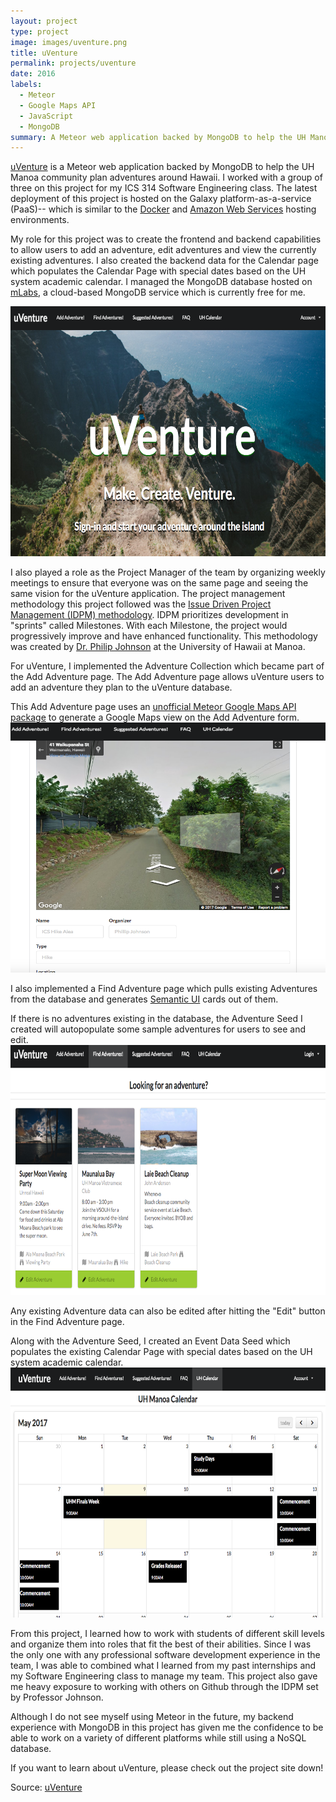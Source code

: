 ```yaml
---
layout: project
type: project
image: images/uventure.png
title: uVenture
permalink: projects/uventure
date: 2016
labels:
  - Meteor
  - Google Maps API
  - JavaScript
  - MongoDB
summary: A Meteor web application backed by MongoDB to help the UH Manoa community plan adventures around Hawaii!
---
```

[uVenture](http://uventure.meteorapp.com/) is a Meteor web application backed by MongoDB to help the UH Manoa community plan adventures around Hawaii. I worked with a group of three on this project for my ICS 314 Software Engineering class. The latest deployment of this project is hosted on the Galaxy platform-as-a-service (PaaS)-- which is similar to the [Docker](https://www.docker.com/) and [Amazon Web Services](https://aws.amazon.com/) hosting environments.

My role for this project was to create the frontend and backend capabilities to allow users to add an adventure, edit adventures and view the currently existing adventures.
I also created the backend data for the Calendar page which populates the Calendar Page with special dates based on the UH system academic calendar.
I managed the MongoDB database hosted on [mLabs](https://mlab.com/home), a cloud-based MongoDB service which is currently free for me. 

<img src="/images/landing.png" width="700" height="400">

I also played a role as the Project Manager of the team by organizing weekly meetings to ensure that everyone was on the same page and seeing the same vision for the uVenture application.
The project management methodology this project followed was the [Issue Driven Project Management (IDPM) methodology](http://courses.ics.hawaii.edu/ReviewICS314/morea/project-management/reading-project-management-guidelines.html).
IDPM prioritizes development in "sprints" called Milestones. With each Milestone, the project would progressively improve and have enhanced functionality.
This methodology was created by [Dr. Philip Johnson](philipmjohnson.org) at the University of Hawaii at Manoa.

For uVenture, I implemented the Adventure Collection which became part of the Add Adventure page. The Add Adventure page allows uVenture users to add an adventure they plan to the uVenture database. 

This Add Adventure page uses an [unofficial Meteor Google Maps API package](https://atmospherejs.com/dburles/google-maps) to generate a Google Maps view on the Add Adventure form.
<img src="/images/add.png" width="700" height="400">

I also implemented a Find Adventure page which pulls existing Adventures from the database and generates [Semantic UI](https://semantic-ui.com) cards out of them.

If there is no adventures existing in the database, the Adventure Seed I created will autopopulate some sample adventures for users to see and edit.
<img src="/images/find.png" width="700" height="400">

Any existing Adventure data can also be edited after hitting the "Edit" button in the Find Adventure page.

Along with the Adventure Seed, I created an Event Data Seed which populates the existing Calendar Page with special dates based on the UH system academic calendar.
<img src="/images/calendar.png" width="700" height="400">

From this project, I learned how to work with students of different skill levels and organize them into roles that fit the best of their abilities. 
Since I was the only one with any professional software development experience in the team, I was able to combined what I learned from my past internships and my Software Engineering class to manage my team.
This project also gave me heavy exposure to working with others on Github through the IDPM set by Professor Johnson. 

Although I do not see myself using Meteor in the future, my backend experience with MongoDB in this project has given me the confidence to be able to work on a variety of different platforms while still using a NoSQL database.

If you want to learn about uVenture, please check out the project site down!

Source: <a href="https://uventure.github.io/"><i class="large github icon"></i>uVenture</a>
